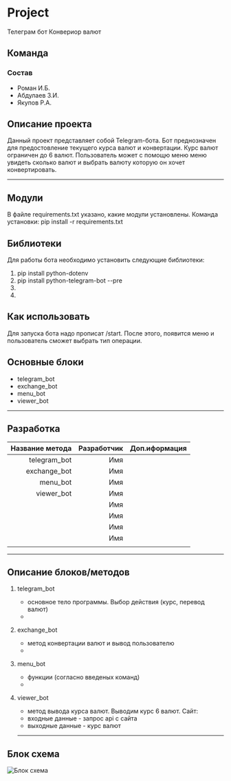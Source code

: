 # Project

Телеграм бот Конвериор валют

## Команда

### Состав

* Роман И.Б.
* Абдулаев З.И.
* Якупов Р.А.

## Описание проекта

Данный проект представляет собой Telegram-бота. Бот преднозначен для предостовление текущего курса валют 
и конвертации. Курс валют ограничен до 6 валют. Пользователь может с помощю меню меню увидеть сколько валют и выбрать
валюту которую он хочет конвертировать.
***

## Модули

В файле requirements.txt указано, какие модули установлены.
Команда установки:
pip install -r requirements.txt

## Библиотеки

Для работы бота необходимо установить следующие библиотеки:
1. pip install python-dotenv
2. pip install python-telegram-bot --pre
3. 
4. 

## Как использовать

Для запуска бота надо прописат /start. После этого, появится меню и пользователь сможет выбрать тип операции.

## Основные блоки

* telegram_bot
* exchange_bot
* menu_bot
* viewer_bot

***

## Разработка

|       Название метода |Разработчик|Доп.иформация  |
|----------------------:|----------:|--------------:|
|          telegram_bot |Имя        |               |
|          exchange_bot |Имя        |               |
|              menu_bot |Имя        |               |
|            viewer_bot |Имя        |               |
|                       |Имя        |               |
|                       |Имя        |               |
|                       |Имя        |               |
|                       |Имя        |               |
||||

***

## Описание блоков/методов

1. telegram_bot
    * основное тело программы. Выбор действия (курс, перевод валют)   
    * 
2.  exchange_bot
    *  метод конвертации валют и вывод пользователю    
    * 
3. menu_bot
    * функции (согласно введеных команд)
    * 
4. viewer_bot
    * метод вывода курса валют. Выводим курс 6 валют.
    Сайт:    
    * входные данные - запрос api с сайта
    * выходные данные - курс валют
     
    ***

## Блок схема

![Блок схема]()
